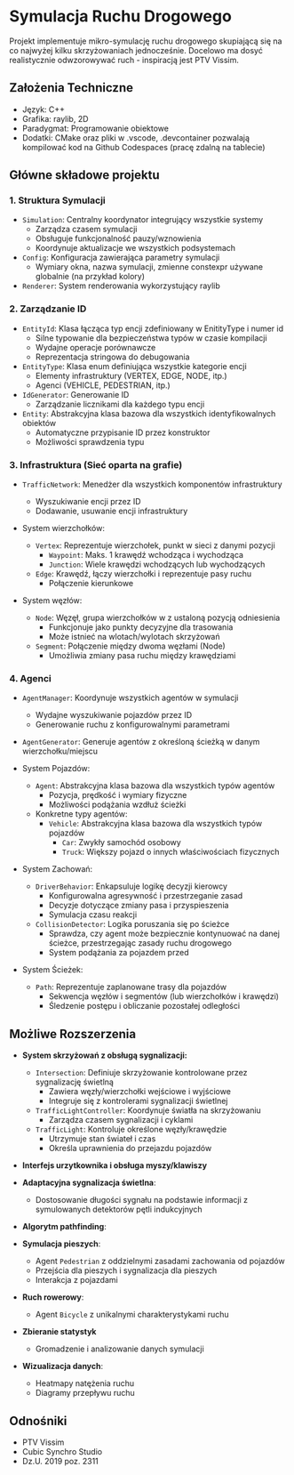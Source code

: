 # Symulacja Ruchu Drogowego

Projekt implementuje mikro-symulację ruchu drogowego skupiającą się na co najwyżej kilku skrzyżowaniach jednocześnie. Docelowo ma dosyć realistycznie odwzorowywać ruch - inspiracją jest PTV Vissim.

## Założenia Techniczne
- Język: C++
- Grafika: raylib, 2D
- Paradygmat: Programowanie obiektowe
- Dodatki: CMake oraz pliki w .vscode, .devcontainer pozwalają kompilować kod na Github Codespaces (pracę zdalną na tablecie)

## Główne składowe projektu

### 1. Struktura Symulacji
- `Simulation`: Centralny koordynator integrujący wszystkie systemy
  - Zarządza czasem symulacji
  - Obsługuje funkcjonalność pauzy/wznowienia
  - Koordynuje aktualizacje we wszystkich podsystemach
- `Config`: Konfiguracja zawierająca parametry symulacji
  - Wymiary okna, nazwa symulacji, zmienne constexpr używane globalnie (na przykład kolory)
- `Renderer`: System renderowania wykorzystujący raylib

### 2. Zarządzanie ID
- `EntityId`: Klasa łącząca typ encji zdefiniowany w EnitityType i numer id
  - Silne typowanie dla bezpieczeństwa typów w czasie kompilacji
  - Wydajne operacje porównawcze
  - Reprezentacja stringowa do debugowania
- `EntityType`: Klasa enum definiująca wszystkie kategorie encji
  - Elementy infrastruktury (VERTEX, EDGE, NODE, itp.)
  - Agenci (VEHICLE, PEDESTRIAN, itp.)
- `IdGenerator`: Generowanie ID
  - Zarządzanie licznikami dla każdego typu encji
- `Entity`: Abstrakcyjna klasa bazowa dla wszystkich identyfikowalnych obiektów
  - Automatyczne przypisanie ID przez konstruktor
  - Możliwości sprawdzenia typu

### 3. Infrastruktura (Sieć oparta na grafie)
- `TrafficNetwork`: Menedżer dla wszystkich komponentów infrastruktury
  - Wyszukiwanie encji przez ID
  - Dodawanie, usuwanie encji infrastruktury

- System wierzchołków:
  - `Vertex`: Reprezentuje wierzchołek, punkt w sieci z danymi pozycji
    - `Waypoint`: Maks. 1 krawędź wchodząca i wychodząca
    - `Junction`: Wiele krawędzi wchodzących lub wychodzących
  - `Edge`: Krawędź, łączy wierzchołki i reprezentuje pasy ruchu
    - Połączenie kierunkowe

- System węzłów:
  - `Node`: Węzęł, grupa wierzchołków w z ustaloną pozycją odniesienia
    - Funkcjonuje jako punkty decyzyjne dla trasowania
    - Może istnieć na wlotach/wylotach skrzyżowań
  - `Segment`: Połączenie między dwoma węzłami (Node)
    - Umożliwia zmiany pasa ruchu między krawędziami

### 4. Agenci
- `AgentManager`: Koordynuje wszystkich agentów w symulacji
  - Wydajne wyszukiwanie pojazdów przez ID
  - Generowanie ruchu z konfigurowalnymi parametrami

- `AgentGenerator`: Generuje agentów z określoną ścieżką w danym wierzchołku/miejscu

- System Pojazdów:
  - `Agent`: Abstrakcyjna klasa bazowa dla wszystkich typów agentów
    - Pozycja, prędkość i wymiary fizyczne
    - Możliwości podążania wzdłuż ścieżki
  - Konkretne typy agentów:
    - `Vehicle`: Abstrakcyjna klasa bazowa dla wszystkich typów pojazdów
        - `Car`: Zwykły samochód osobowy
        - `Truck`: Większy pojazd o innych właściwościach fizycznych
  
- System Zachowań:
  - `DriverBehavior`: Enkapsuluje logikę decyzji kierowcy
    - Konfigurowalna agresywność i przestrzeganie zasad
    - Decyzje dotyczące zmiany pasa i przyspieszenia
    - Symulacja czasu reakcji
  - `CollisionDetector`: Logika poruszania się po ścieżce
    - Sprawdza, czy agent może bezpiecznie kontynuować na danej ścieżce, przestrzegając zasady ruchu drogowego
    - System podążania za pojazdem przed
    
- System Ścieżek:
  - `Path`: Reprezentuje zaplanowane trasy dla pojazdów
    - Sekwencja węzłów i segmentów (lub wierzchołków i krawędzi)
    - Śledzenie postępu i obliczanie pozostałej odległości

## Możliwe Rozszerzenia

- **System skrzyżowań z obsługą sygnalizacji:**
  - `Intersection`: Definiuje skrzyżowanie kontrolowane przez sygnalizację świetlną
    - Zawiera węzły/wierzchołki wejściowe i wyjściowe
    - Integruje się z kontrolerami sygnalizacji świetlnej
  - `TrafficLightController`: Koordynuje światła na skrzyżowaniu
    - Zarządza czasem sygnalizacji i cyklami
  - `TrafficLight`: Kontroluje określone węzły/krawędzie
    - Utrzymuje stan świateł i czas
    - Określa uprawnienia do przejazdu pojazdów

- **Interfejs urzytkownika i obsługa myszy/klawiszy**

- **Adaptacyjna sygnalizacja świetlna**:
  - Dostosowanie długości sygnału na podstawie informacji z symulowanych detektorów pętli indukcyjnych

- **Algorytm pathfinding**:

- **Symulacja pieszych**:
  - Agent `Pedestrian` z oddzielnymi zasadami zachowania od pojazdów
  - Przejścia dla pieszych i sygnalizacja dla pieszych
  - Interakcja z pojazdami

- **Ruch rowerowy**:
  - Agent `Bicycle` z unikalnymi charakterystykami ruchu

- **Zbieranie statystyk**
  - Gromadzenie i analizowanie danych symulacji

- **Wizualizacja danych**:
  - Heatmapy natężenia ruchu
  - Diagramy przepływu ruchu

## Odnośniki
- PTV Vissim
- Cubic Synchro Studio
- Dz.U. 2019 poz. 2311